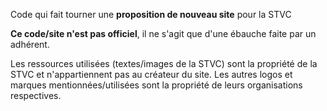 Code qui fait tourner une **proposition de nouveau site** pour la STVC

__Ce code/site n'est pas officiel__, il ne s'agit que d'une ébauche faite par un adhérent.

Les ressources utilisées (textes/images de la STVC) sont la propriété de la STVC et n'appartiennent pas au créateur du site.
Les autres logos et marques mentionnées/utilisées sont la propriété de leurs organisations respectives.
